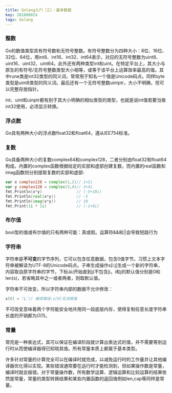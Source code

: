 ```yaml
---
title: Golang入门（三）：基本数据
key: 201808024
tags: Golang
---
```


### 整数
Go的数值类型具有符号数和无符号整数。有符号整数分为四种大小：8位、16位、32位、64位，用int8、int16、int32、int64表示，对应的无符号整数为uint8、uint16、uint32、uint64。此外还有两种类型int和uint。在特定平台上，其大小与原生的有符号/无符号整数类型大小相等，或等于该平台上运算效率最高的值。其中rune类是int32类型的同义词，常常用于知名一个值是Unicode码点。同样byte类型是uint8类型的同义词。最后还有一个无符号整数uintptr，大小不明确，但可以完整存放指针。

int、uint和uinptr都有别于其大小明确的相似类型的类型，也就是说int值若要当做int32使用，必须显示转换。

### 浮点数

Go具有两种大小的浮点数float32和float64，遵从IEE754标准。

### 复数

Go具备两种大小的复数complex64和complex128，二者分别由float32和float64构成。内置的complex函数根据给定的实部和虚部创建复数，而内置的real函数和imag函数则分别提取复数的实部和虚部:

```go
var x complex128 = complex(1,2)// 1+2i
var y complex128 = complex(3,4)// 3+4i
fmt.Println(x*y)			   // (-5+10i)
fmt.Println(real(x*y))		   // -5
fmt.Println(imag(x*y))		   // 10
fmt.Print(1i * 1i)             // (-1+0i)
```

### 布尔值

bool型的值或布尔值的只有两种可能：真或假。运算符&&和||会导致短路行为

### 字符串

字符串是**不可变**的字节序列，它可以包含任意数据，包含0值字节。习惯上文本字符串被解读为UTF-8的Unicode码点。子串生成操作s[i:j]生成一个新的字符串，内容取自原字符串的字节，下标从i开始直到j(不包含j)。i和j的默认值分别是0和len(s)，若省略其中之一或者两者，则取默认值。

字符串不可改变，所以字符串内部的数据不允许修改：

```go
s[0] = 'L'// 编译错误:s[0]无法赋值
```

不可改变意味着两个字符能安全地共用同一段底层内存，使得复制任意长度字符串长度的开销都为$O\left(1\right)$。

### 常量

常亮是一种表达式，其可以保证在编译阶段就计算出表达式的值，并不需要等到运行时从而使编译器得已知晓其值。所有常量本质上都属于基本类型。

许多针对常量的计算完全可以在编译时就完成，以减免运行时的工作量并让其他编译器优化得以实现。某些错误通常要在运行时才能检测到，但如果操作数是常量，编译时就会报错。对于常量操作数，所有数学运算、逻辑运算和比较运算的结果依然是常量，常量的类型转换结果和某些内置函数的返回值例如len,cap等同样是常量。